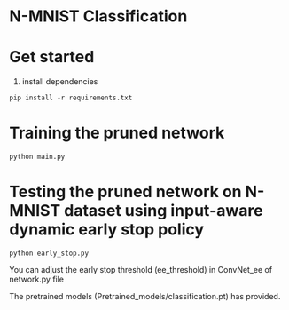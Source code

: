 # N-MNIST Classification


# Get started

1. install dependencies

```
pip install -r requirements.txt
```

# Training the pruned network
```
python main.py

```

# Testing the pruned network on N-MNIST dataset using input-aware dynamic early stop policy

```
python early_stop.py
```

You can adjust the early stop threshold (ee_threshold) in ConvNet_ee of network.py file

The pretrained models (Pretrained_models/classification.pt) has provided.
